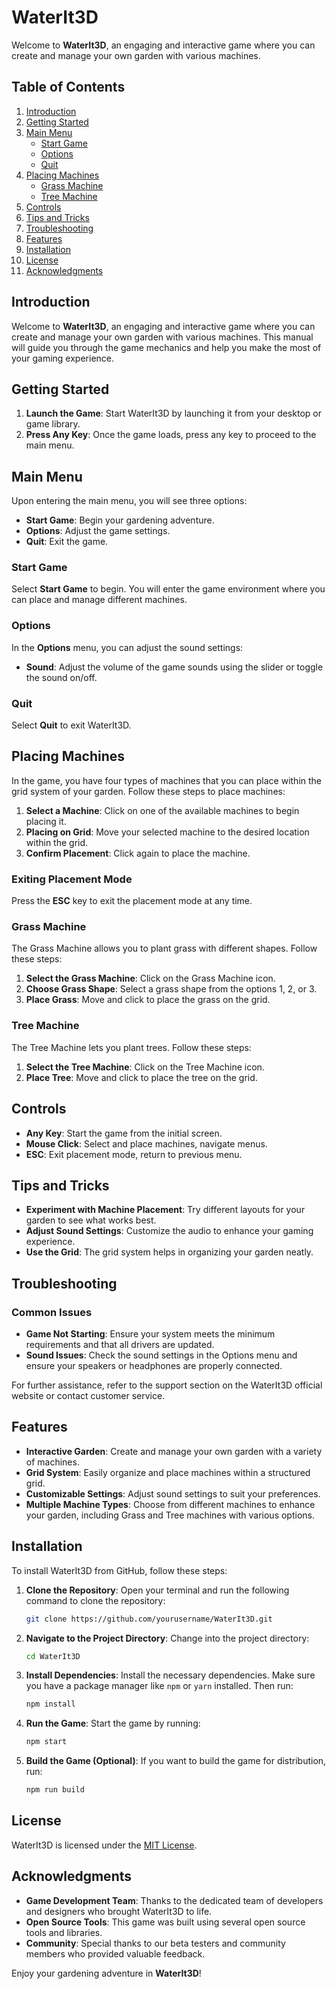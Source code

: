 # WaterIt3D

Welcome to **WaterIt3D**, an engaging and interactive game where you can create and manage your own garden with various machines.

## Table of Contents
1. [Introduction](#introduction)
2. [Getting Started](#getting-started)
3. [Main Menu](#main-menu)
   - [Start Game](#start-game)
   - [Options](#options)
   - [Quit](#quit)
4. [Placing Machines](#placing-machines)
   - [Grass Machine](#grass-machine)
   - [Tree Machine](#tree-machine)
5. [Controls](#controls)
6. [Tips and Tricks](#tips-and-tricks)
7. [Troubleshooting](#troubleshooting)
8. [Features](#features)
9. [Installation](#installation)
10. [License](#license)
11. [Acknowledgments](#acknowledgments)

## Introduction

Welcome to **WaterIt3D**, an engaging and interactive game where you can create and manage your own garden with various machines. This manual will guide you through the game mechanics and help you make the most of your gaming experience.

## Getting Started

1. **Launch the Game**: Start WaterIt3D by launching it from your desktop or game library.
2. **Press Any Key**: Once the game loads, press any key to proceed to the main menu.

## Main Menu

Upon entering the main menu, you will see three options:

- **Start Game**: Begin your gardening adventure.
- **Options**: Adjust the game settings.
- **Quit**: Exit the game.

### Start Game

Select **Start Game** to begin. You will enter the game environment where you can place and manage different machines.

### Options

In the **Options** menu, you can adjust the sound settings:

- **Sound**: Adjust the volume of the game sounds using the slider or toggle the sound on/off.

### Quit

Select **Quit** to exit WaterIt3D.

## Placing Machines

In the game, you have four types of machines that you can place within the grid system of your garden. Follow these steps to place machines:

1. **Select a Machine**: Click on one of the available machines to begin placing it.
2. **Placing on Grid**: Move your selected machine to the desired location within the grid.
3. **Confirm Placement**: Click again to place the machine.

### Exiting Placement Mode

Press the **ESC** key to exit the placement mode at any time.

### Grass Machine

The Grass Machine allows you to plant grass with different shapes. Follow these steps:

1. **Select the Grass Machine**: Click on the Grass Machine icon.
2. **Choose Grass Shape**: Select a grass shape from the options 1, 2, or 3.
3. **Place Grass**: Move and click to place the grass on the grid.

### Tree Machine

The Tree Machine lets you plant trees. Follow these steps:

1. **Select the Tree Machine**: Click on the Tree Machine icon.
2. **Place Tree**: Move and click to place the tree on the grid.

## Controls

- **Any Key**: Start the game from the initial screen.
- **Mouse Click**: Select and place machines, navigate menus.
- **ESC**: Exit placement mode, return to previous menu.

## Tips and Tricks

- **Experiment with Machine Placement**: Try different layouts for your garden to see what works best.
- **Adjust Sound Settings**: Customize the audio to enhance your gaming experience.
- **Use the Grid**: The grid system helps in organizing your garden neatly.

## Troubleshooting

### Common Issues

- **Game Not Starting**: Ensure your system meets the minimum requirements and that all drivers are updated.
- **Sound Issues**: Check the sound settings in the Options menu and ensure your speakers or headphones are properly connected.

For further assistance, refer to the support section on the WaterIt3D official website or contact customer service.

## Features

- **Interactive Garden**: Create and manage your own garden with a variety of machines.
- **Grid System**: Easily organize and place machines within a structured grid.
- **Customizable Settings**: Adjust sound settings to suit your preferences.
- **Multiple Machine Types**: Choose from different machines to enhance your garden, including Grass and Tree machines with various options.

## Installation

To install WaterIt3D from GitHub, follow these steps:

1. **Clone the Repository**: Open your terminal and run the following command to clone the repository:
    ```bash
    git clone https://github.com/yourusername/WaterIt3D.git
    ```

2. **Navigate to the Project Directory**: Change into the project directory:
    ```bash
    cd WaterIt3D
    ```

3. **Install Dependencies**: Install the necessary dependencies. Make sure you have a package manager like `npm` or `yarn` installed. Then run:
    ```bash
    npm install
    ```

4. **Run the Game**: Start the game by running:
    ```bash
    npm start
    ```

5. **Build the Game (Optional)**: If you want to build the game for distribution, run:
    ```bash
    npm run build
    ```

## License

WaterIt3D is licensed under the [MIT License](LICENSE).

## Acknowledgments

- **Game Development Team**: Thanks to the dedicated team of developers and designers who brought WaterIt3D to life.
- **Open Source Tools**: This game was built using several open source tools and libraries.
- **Community**: Special thanks to our beta testers and community members who provided valuable feedback.

Enjoy your gardening adventure in **WaterIt3D**!

